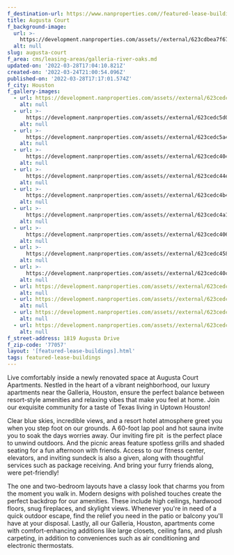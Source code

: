 ```yaml
---
f_destination-url: https://www.nanproperties.com//featured-lease-buildings/augusta-court
title: Augusta Court
f_background-image:
  url: >-
    https://development.nanproperties.com/assets//external/623cdbea7f6705ff67b2b572_screen20shot202022-03-2420at204.00.24%20PM.png
  alt: null
slug: augusta-court
f_area: cms/leasing-areas/galleria-river-oaks.md
updated-on: '2022-03-28T17:04:10.821Z'
created-on: '2022-03-24T21:00:54.096Z'
published-on: '2022-03-28T17:17:01.574Z'
f_city: Houston
f_gallery-images:
  - url: https://development.nanproperties.com/assets//external/623cedc5703a171088df49fa_img_2861201.jpeg
    alt: null
  - url: >-
      https://development.nanproperties.com/assets//external/623cedc5d0ab4f65aee4b5e1_photo20oct20142c20122033204720pm201.jpeg
    alt: null
  - url: >-
      https://development.nanproperties.com/assets//external/623cedc5a41351ed8659cd1d_photo20oct20142c20122034204620pm202.jpeg
    alt: null
  - url: >-
      https://development.nanproperties.com/assets//external/623cedc404c65bfd02f5eec1_photo20oct20142c20122039200420pm1.jpeg
    alt: null
  - url: >-
      https://development.nanproperties.com/assets//external/623cedc44e881dfff6038ae7_photo20oct20142c20122039204020pm203.jpeg
    alt: null
  - url: >-
      https://development.nanproperties.com/assets//external/623cedc4b4be543486501e43_photo20oct20142c20122042201820pm203.jpeg
    alt: null
  - url: >-
      https://development.nanproperties.com/assets//external/623cedc4a1b2740c6debf66c_181920augusta20drive20houston20tx20usa20-20017.jpeg
    alt: null
  - url: >-
      https://development.nanproperties.com/assets//external/623cedc40683b5a61d8561aa_181920augusta20drive20houston20tx20usa20-20006.jpeg
    alt: null
  - url: >-
      https://development.nanproperties.com/assets//external/623cedc458dd97693841930c_181920augusta20drive20houston20tx20usa20-20007.jpeg
    alt: null
  - url: >-
      https://development.nanproperties.com/assets//external/623cedc40cf27665652d4fbd_181920augusta20drive20houston20tx20usa20-20013.jpeg
    alt: null
  - url: https://development.nanproperties.com/assets//external/623cedc5b4be546bef501e5b_ex1.jpeg
    alt: null
  - url: https://development.nanproperties.com/assets//external/623cedc55eb003e196006157_ex5.jpeg
    alt: null
  - url: https://development.nanproperties.com/assets//external/623cedc51da45211502012fd_ex3.jpeg
    alt: null
  - url: https://development.nanproperties.com/assets//external/623cedc50cf2761dbc2d4fc4_ex7.jpeg
    alt: null
f_street-address: 1819 Augusta Drive
f_zip-code: '77057'
layout: '[featured-lease-buildings].html'
tags: featured-lease-buildings
---
```


Live comfortably inside a newly renovated space at Augusta Court Apartments. Nestled in the heart of a vibrant neighborhood, our luxury apartments near the Galleria, Houston, ensure the perfect balance between resort-style amenities and relaxing vibes that make you feel at home. Join our exquisite community for a taste of Texas living in Uptown Houston!

Clear blue skies, incredible views, and a resort hotel atmosphere greet you when you step foot on our grounds. A 60-foot lap pool and hot sauna invite you to soak the days worries away. Our inviting fire pit  is the perfect place to unwind outdoors. And the picnic areas feature spotless grills and shaded seating for a fun afternoon with friends. Access to our fitness center, elevators, and inviting sundeck is also a given, along with thoughtful services such as package receiving. And bring your furry friends along, were pet-friendly!

The one and two-bedroom layouts have a classy look that charms you from the moment you walk in. Modern designs with polished touches create the perfect backdrop for our amenities. These include high ceilings, hardwood floors, snug fireplaces, and skylight views. Whenever you're in need of a quick outdoor escape, find the relief you need in the patio or balcony you'll have at your disposal. Lastly, all our Galleria, Houston, apartments come with comfort-enhancing additions like large closets, ceiling fans, and plush carpeting, in addition to conveniences such as air conditioning and electronic thermostats.
